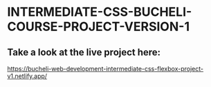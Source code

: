 # INTERMEDIATE-CSS-BUCHELI-COURSE-PROJECT-VERSION-1

## Take a look at the live project here:
https://bucheli-web-development-intermediate-css-flexbox-project-v1.netlify.app/
